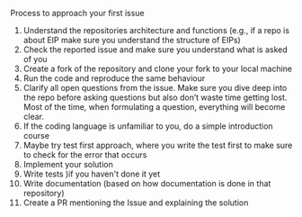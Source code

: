 Process to approach your first issue

1. Understand the repositories architecture and functions (e.g., if a repo is about EIP make sure you understand the structure of EIPs)
2. Check the reported issue and make sure you understand what is asked of you
3. Create a fork of the repository and clone your fork to your local machine
4. Run the code and reproduce the same behaviour
5. Clarify all open questions from the issue. Make sure you dive deep into the repo before asking questions but also don’t waste time getting lost. Most of the time, when formulating a question, everything will become clear.
6. If the coding language is unfamiliar to you, do a simple introduction course
7. Maybe try test first approach, where you write the test first to make sure to check for the error that occurs
8. Implement your solution
9. Write tests )if you haven't done it yet
10. Write documentation (based on how documentation is done in that repository)
11. Create a PR mentioning the Issue and explaining the solution
